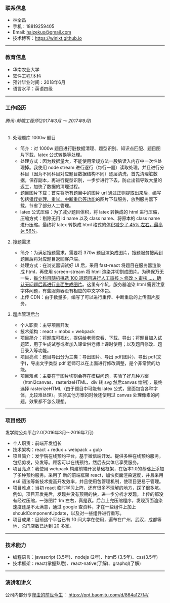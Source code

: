 ### 联系信息

* 林全昌
* 手机：18819259405
* Email: haizekuo@gmail.com
* 技术博客：https://winixt.github.io

------

### 教育信息

* 华南农业大学
* 软件工程/本科
* 预计毕业时间：2018年6月
* 语言水平：英语四级

------

### 工作经历

###### 腾讯-前端工程师(2017年3月 ～ 2017年9月)

1. 处理题库 1000w 题目

   * 简介：对 1000w 题目进行脏数据清理、题型识别、知识点匹配、题目图片下载、latex 公式转换等处理。
   * 处理方式：因为数据量大，不能使用常规方法一股脑读入内存中一次性处理掉。我使用 node stream 进行逐行（每行一题）读取处理。并且进行分科目（因为不同科目对应题目数据结构不同）逐层清洗，首先清理脏数据，保存副本，再进行提型识别，一步步进行下去，防止出错导致大量的返工，加快了数据的清理过程。
   * 题目图片下载：首先将所有题目中的图片 url 通过正则提取出来后，编写包括<u>错误处理、重试、中断重启等功能</u>的图片下载服务，放到服务器下载，节省了部分人工管理。

   - latex 公式压缩：为了减少题目体积，将 latex 转换成的 html 进行压缩，压缩方式：剔除无用 id name 以及 class name、将原本的 class name 进行压缩。最终将 latex 转换成 html 格式的<u>体积减少了 45% 左右，最高达 56%</u>。

2. 搜题需求

   * 简介：为满足搜题需求，需要将 370w 题目渲染成图片，搜题服务搜索到题目后将对应题目返回客户端。
   * 处理方式：在浏览器调试好 UI 后，采用 fast-react 将题目在服务器渲染成 html，再使用 screen-stream 将 html 渲染并切割成图片。为确保万无一失，<u>每个科目随机挑选 100 道题目进行人工审核 > 修改 > 审核 …，确认无问题后再进行全面生成图片</u>。这里有个坑，服务器渲染 html 需要注意字体问题，有些服务器没有相应的中文字体包。

   - 上传 CDN：由于数量多，编写了可以进行重传、中断重启的上传图片服务。

3. 题库管理后台

   - 个人职责：主导项目开发
   - 技术架构：react + mobx + webpack
   - 项目简介：将题库可视化，提供给老师查看、下载、导出；将题目加入试题篮，用于生成试卷或者加入课堂供老师上课时使用；以及题目修改、题目录入等功能。
   - 项目亮点：题目导出分为三类：导出图片、导出 pdf(图片)、导出 pdf(文字)，导出文字类型 pdf 老师可以在上面进行修改调整，是个非常赞的功能。
   - 项目难点：主要在于图片切割会存在模糊问题，实验了好几种方案（html2canvas、rasterizeHTML、div 转 svg 然后canvas 绘制），最终选择 rasterizeHTML（由于题目中可能有 latex 公式，里面包含各种字体，比较难处理）。实验其他方案的时候还使用过 canvas 处理像素的问题，效果都不怎么理想。

------

### 项目经历

发学院公众平台2.0(2016年3月～2016年7月)

* 个人职责：前端开发组长
* 技术架构：react + redux + webpack + gulp 
* 项目简介：发学院在线预约平台，基于微信端开发。提供多种在线预约服务，包括剪发，染发等。顾客可以在线预约，然后去实体店享受服务。
* 项目亮点：我使用 webpack 构建前端开发基础框架，在版本1.0的基础上添加了多种预约服务。采用了 新的前端框架 react，加快页面渲染速度，并且采用 es6 语法等新技术提高开发效率，并且使用包管理机制，使项目更易于管理。
* 项目难点：当初 react 临时学习上阵，还有很多不理解的地方，踩了很多坑。例如，项目开发完后，发现并没有预期的快，进一步分析才发现，上传的都没有经过压缩，一张图片 1m 左右，真是衰。后台上完压缩程序，发现页面渲染速度还是不太满意，通过 google 查资料，才在一些组件上加上 shouldComponentUpdate，以及对一些组件进行重写。
* 项目成果：目前这个平台已有 10 间大学在使用，遍布在广州，武汉，成都等地．总门店数已达到 20 多家。


------

### 技术能力

* 编程语言：javascript (3.5年)、nodejs (2年)、html5 (3.5年)、css(3.5年)
* 技术框架：react(掌握熟悉)、react-native(了解)、graphql(了解)



------

### 演讲和讲义

公司内部分享[爬虫的前世今生](https://ppt.baomitu.com/d/864a127f#/)： https://ppt.baomitu.com/d/864a127f#/